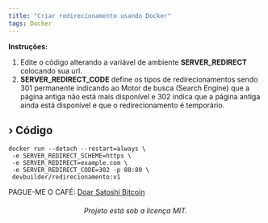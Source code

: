 ```yaml
---
title: "Criar redirecionamento usando Docker"
tags: Docker
---
```


**Instruções:**
1. Edite o código alterando a variável de ambiente **SERVER_REDIRECT** colocando sua url.
2. **SERVER_REDIRECT_CODE** define os tipos de redirecionamentos sendo 301 permanente indicando ao Motor de busca (Search Engine) que a página antiga não está mais disponível e 302 indica que a página antiga ainda está disponível e que o redirecionamento é temporário.

## › Código

```
docker run --detach --restart=always \
 -e SERVER_REDIRECT_SCHEME=https \
 -e SERVER_REDIRECT=example.com \
 -e SERVER_REDIRECT_CODE=302 -p 80:80 \
 devbuilder/redirecionamento:v1
```

PAGUE-ME O CAFÉ: [Doar Satoshi Bitcoin](https://gravatar.com/sharebitcoin)

<div style='text-align:center;'>

###### Projeto está sob a licença MIT.

</div>